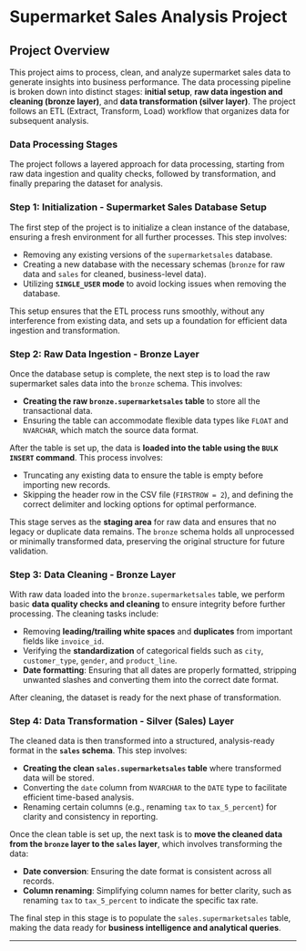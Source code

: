 # Supermarket Sales Analysis Project

## Project Overview

This project aims to process, clean, and analyze supermarket sales data to generate insights into business performance. The data processing pipeline is broken down into distinct stages: **initial setup**, **raw data ingestion and cleaning (bronze layer)**, and **data transformation (silver layer)**. The project follows an ETL (Extract, Transform, Load) workflow that organizes data for subsequent analysis.

### Data Processing Stages

The project follows a layered approach for data processing, starting from raw data ingestion and quality checks, followed by transformation, and finally preparing the dataset for analysis.

### Step 1: **Initialization - Supermarket Sales Database Setup**

The first step of the project is to initialize a clean instance of the database, ensuring a fresh environment for all further processes. This step involves:
- Removing any existing versions of the `supermarketsales` database.
- Creating a new database with the necessary schemas (`bronze` for raw data and `sales` for cleaned, business-level data).
- Utilizing **`SINGLE_USER` mode** to avoid locking issues when removing the database.

This setup ensures that the ETL process runs smoothly, without any interference from existing data, and sets up a foundation for efficient data ingestion and transformation.

### Step 2: **Raw Data Ingestion - Bronze Layer**

Once the database setup is complete, the next step is to load the raw supermarket sales data into the `bronze` schema. This involves:
- **Creating the raw `bronze.supermarketsales` table** to store all the transactional data.
- Ensuring the table can accommodate flexible data types like `FLOAT` and `NVARCHAR`, which match the source data format.

After the table is set up, the data is **loaded into the table using the `BULK INSERT` command**. This process involves:
- Truncating any existing data to ensure the table is empty before importing new records.
- Skipping the header row in the CSV file (`FIRSTROW = 2`), and defining the correct delimiter and locking options for optimal performance.

This stage serves as the **staging area** for raw data and ensures that no legacy or duplicate data remains. The `bronze` schema holds all unprocessed or minimally transformed data, preserving the original structure for future validation.

### Step 3: **Data Cleaning - Bronze Layer**

With raw data loaded into the `bronze.supermarketsales` table, we perform basic **data quality checks and cleaning** to ensure integrity before further processing. The cleaning tasks include:
- Removing **leading/trailing white spaces** and **duplicates** from important fields like `invoice_id`.
- Verifying the **standardization** of categorical fields such as `city`, `customer_type`, `gender`, and `product_line`.
- **Date formatting**: Ensuring that all dates are properly formatted, stripping unwanted slashes and converting them into the correct date format.

After cleaning, the dataset is ready for the next phase of transformation.

### Step 4: **Data Transformation - Silver (Sales) Layer**

The cleaned data is then transformed into a structured, analysis-ready format in the **`sales` schema**. This step involves:
- **Creating the clean `sales.supermarketsales` table** where transformed data will be stored.
- Converting the `date` column from `NVARCHAR` to the `DATE` type to facilitate efficient time-based analysis.
- Renaming certain columns (e.g., renaming `tax` to `tax_5_percent`) for clarity and consistency in reporting.

Once the clean table is set up, the next task is to **move the cleaned data from the `bronze` layer to the `sales` layer**, which involves transforming the data:
- **Date conversion**: Ensuring the date format is consistent across all records.
- **Column renaming**: Simplifying column names for better clarity, such as renaming `tax` to `tax_5_percent` to indicate the specific tax rate.

The final step in this stage is to populate the `sales.supermarketsales` table, making the data ready for **business intelligence and analytical queries**.

---
